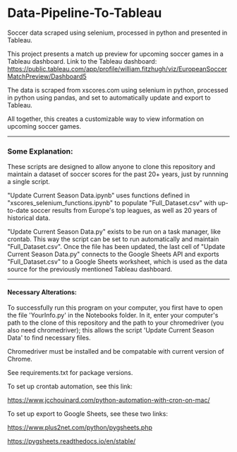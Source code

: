 # Data-Pipeline-To-Tableau
Soccer data scraped using selenium, processed in python and presented in Tableau.

This project presents a match up preview for upcoming soccer games in a Tableau dashboard. Link to the Tableau dashboard: https://public.tableau.com/app/profile/william.fitzhugh/viz/EuropeanSoccerMatchPreview/Dashboard5

The data is scraped from xscores.com using selenium in python, processed in python using pandas, and set to automatically update and export to Tableau. 

All together, this creates a customizable way to view information on upcoming soccer games.

---
### Some Explanation:
These scripts are designed to allow anyone to clone this repository and maintain a dataset of soccer scores for the past 20+ years, just by runnning a single script.

"Update Current Season Data.ipynb" uses functions defined in "xscores_selenium_functions.ipynb" to populate "Full_Dataset.csv" with up-to-date soccer results from Europe's top leagues, as well as 20 years of historical data.

"Update Current Season Data.py" exists to be run on a task manager, like crontab. This way the script can be set to run automatically and maintain "Full_Dataset.csv". Once the file has been updated, the last cell of "Update Current Season Data.py" connects to the Google Sheets API and exports "Full_Dataset.csv" to a Google Sheets worksheet, which is used as the data source for the previously mentioned Tableau dashboard.

---
#### Necessary Alterations:
To successfully run this program on your computer, you first have to open the file 'YourInfo.py' in the Notebooks folder. In it, enter your computer's path to the clone of this repository and the path to your chromedriver (you also need chromedriver); this allows the script 'Update Current Season Data' to find necessary files.

Chromedriver must be installed and be compatable with current version of Chrome.

See requirements.txt for package versions.

To set up crontab automation, see this link:

https://www.jcchouinard.com/python-automation-with-cron-on-mac/

To set up export to Google Sheets, see these two links:

https://www.plus2net.com/python/pygsheets.php

https://pygsheets.readthedocs.io/en/stable/
